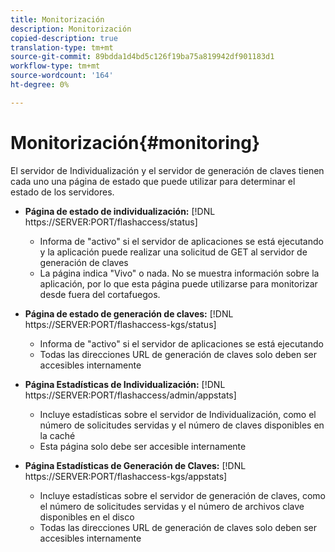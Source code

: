 ```yaml
---
title: Monitorización
description: Monitorización
copied-description: true
translation-type: tm+mt
source-git-commit: 89bdda1d4bd5c126f19ba75a819942df901183d1
workflow-type: tm+mt
source-wordcount: '164'
ht-degree: 0%

---
```



# Monitorización{#monitoring}

El servidor de Individualización y el servidor de generación de claves tienen cada uno una página de estado que puede utilizar para determinar el estado de los servidores.

* **Página de estado de individualización:** [!DNL https://SERVER:PORT/flashaccess/status]

   * Informa de &quot;activo&quot; si el servidor de aplicaciones se está ejecutando y la aplicación puede realizar una solicitud de GET al servidor de generación de claves
   * La página indica &quot;Vivo&quot; o nada. No se muestra información sobre la aplicación, por lo que esta página puede utilizarse para monitorizar desde fuera del cortafuegos.

* **Página de estado de generación de claves:** [!DNL https://SERVER:PORT/flashaccess-kgs/status]

   * Informa de &quot;activo&quot; si el servidor de aplicaciones se está ejecutando
   * Todas las direcciones URL de generación de claves solo deben ser accesibles internamente

* **Página Estadísticas de Individualización:** [!DNL https://SERVER:PORT/flashaccess/admin/appstats]

   * Incluye estadísticas sobre el servidor de Individualización, como el número de solicitudes servidas y el número de claves disponibles en la caché
   * Esta página solo debe ser accesible internamente

* **Página Estadísticas de Generación de Claves:** [!DNL https://SERVER:PORT/flashaccess-kgs/appstats]

   * Incluye estadísticas sobre el servidor de generación de claves, como el número de solicitudes servidas y el número de archivos clave disponibles en el disco
   * Todas las direcciones URL de generación de claves solo deben ser accesibles internamente

